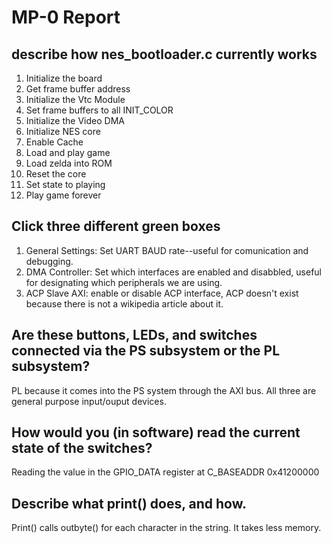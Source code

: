 MP-0 Report
===========

describe how nes_bootloader.c currently works
---------------------------------------------
1. Initialize the board
  1. Get frame buffer address
  2. Initialize the Vtc Module
  3. Set frame buffers to all INIT_COLOR
  4. Initialize the Video DMA
2. Initialize NES core
3. Enable Cache
4. Load and play game
  1. Load zelda into ROM
  2. Reset the core
  3. Set state to playing
  4. Play game forever

Click three different green boxes
---------------------------------
1. General Settings: Set UART BAUD rate--useful for comunication and debugging.
2. DMA Controller: Set which interfaces are enabled and disabbled, useful for designating which peripherals we are using.
3. ACP Slave AXI: enable or disable ACP interface, ACP doesn't exist because there is not a wikipedia article about it.

Are these buttons, LEDs, and switches connected via the PS subsystem or the PL subsystem?
-----------------------------------------------------------------------------------------
PL because it comes into the PS system through the AXI bus.  All three are general purpose input/ouput devices.

How would you (in software) read the current state of the switches?
-------------------------------------------------------------------
Reading the value in the GPIO_DATA register at C_BASEADDR 0x41200000

Describe what print() does, and how.
------------------------------------
Print() calls outbyte() for each character in the string. It takes less memory.


